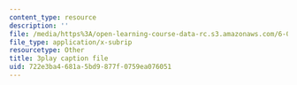 ```yaml
---
content_type: resource
description: ''
file: /media/https%3A/open-learning-course-data-rc.s3.amazonaws.com/6-034-artificial-intelligence-fall-2010/722e3ba4681a5bd9877f0759ea076051_XPEJg_6Cg6o.vtt
file_type: application/x-subrip
resourcetype: Other
title: 3play caption file
uid: 722e3ba4-681a-5bd9-877f-0759ea076051
---
```

